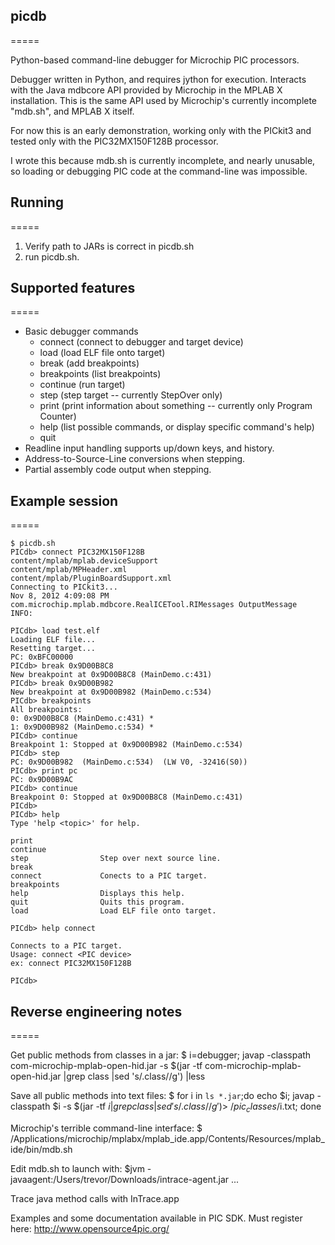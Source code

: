 ## picdb
=====

Python-based command-line debugger for Microchip PIC processors.

Debugger written in Python, and requires jython for execution.  Interacts with the Java mdbcore API provided by Microchip in the MPLAB X installation.  This is the same API used by Microchip's currently incomplete "mdb.sh", and MPLAB X itself.

For now this is an early demonstration, working only with the PICkit3 and tested only with the PIC32MX150F128B processor.

I wrote this because mdb.sh is currently incomplete, and nearly unusable, so loading or debugging PIC code at the command-line was impossible.


## Running
=====

1) Verify path to JARs is correct in picdb.sh
2) run picdb.sh.


## Supported features
=====

* Basic debugger commands
    * connect (connect to debugger and target device)
    * load (load ELF file onto target)
    * break (add breakpoints)
    * breakpoints (list breakpoints)
    * continue (run target)
    * step (step target -- currently StepOver only)
    * print (print information about something -- currently only Program Counter)
    * help (list possible commands, or display specific command's help)
    * quit
* Readline input handling supports up/down keys, and history.
* Address-to-Source-Line conversions when stepping.
* Partial assembly code output when stepping.


## Example session
=====
```
$ picdb.sh 
PICdb> connect PIC32MX150F128B    
content/mplab/mplab.deviceSupport
content/mplab/MPHeader.xml
content/mplab/PluginBoardSupport.xml
Connecting to PICkit3...
Nov 8, 2012 4:09:08 PM com.microchip.mplab.mdbcore.RealICETool.RIMessages OutputMessage
INFO: 

PICdb> load test.elf
Loading ELF file...
Resetting target...
PC: 0xBFC00000
PICdb> break 0x9D00B8C8
New breakpoint at 0x9D00B8C8 (MainDemo.c:431)
PICdb> break 0x9D00B982
New breakpoint at 0x9D00B982 (MainDemo.c:534)
PICdb> breakpoints
All breakpoints:
0: 0x9D00B8C8 (MainDemo.c:431) *
1: 0x9D00B982 (MainDemo.c:534) *
PICdb> continue
Breakpoint 1: Stopped at 0x9D00B982 (MainDemo.c:534)
PICdb> step
PC: 0x9D00B982  (MainDemo.c:534)  (LW V0, -32416(S0))
PICdb> print pc
PC: 0x9D00B9AC
PICdb> continue
Breakpoint 0: Stopped at 0x9D00B8C8 (MainDemo.c:431)
PICdb> 
PICdb> help
Type 'help <topic>' for help.

print               
continue            
step                Step over next source line.
break               
connect             Conects to a PIC target.
breakpoints         
help                Displays this help.
quit                Quits this program.
load                Load ELF file onto target.

PICdb> help connect

Connects to a PIC target.
Usage: connect <PIC device>
ex: connect PIC32MX150F128B

PICdb>   
```

## Reverse engineering notes
=====

Get public methods from classes in a jar:
$ i=debugger; javap -classpath com-microchip-mplab-open-hid.jar -s $(jar -tf com-microchip-mplab-open-hid.jar |grep class |sed 's/.class//g') |less

Save all public methods into text files:
$ for i in `ls *.jar`;do echo $i; javap -classpath $i -s $(jar -tf $i |grep class |sed 's/.class//g') > ~/pic_classes/$i.txt; done

Microchip's terrible command-line interface:
$ /Applications/microchip/mplabx/mplab_ide.app/Contents/Resources/mplab_ide/bin/mdb.sh

Edit mdb.sh to launch with:
$jvm -javaagent:/Users/trevor/Downloads/intrace-agent.jar ...

Trace java method calls with InTrace.app

Examples and some documentation available in PIC SDK.  Must register here:
http://www.opensource4pic.org/
